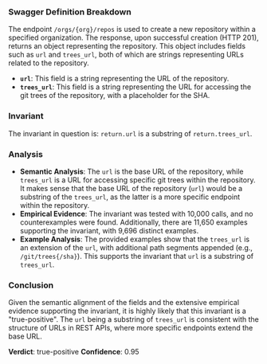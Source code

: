 ### Swagger Definition Breakdown
The endpoint `/orgs/{org}/repos` is used to create a new repository within a specified organization. The response, upon successful creation (HTTP 201), returns an object representing the repository. This object includes fields such as `url` and `trees_url`, both of which are strings representing URLs related to the repository.

- **`url`**: This field is a string representing the URL of the repository.
- **`trees_url`**: This field is a string representing the URL for accessing the git trees of the repository, with a placeholder for the SHA.

### Invariant
The invariant in question is: `return.url` is a substring of `return.trees_url`.

### Analysis
- **Semantic Analysis**: The `url` is the base URL of the repository, while `trees_url` is a URL for accessing specific git trees within the repository. It makes sense that the base URL of the repository (`url`) would be a substring of the `trees_url`, as the latter is a more specific endpoint within the repository.
- **Empirical Evidence**: The invariant was tested with 10,000 calls, and no counterexamples were found. Additionally, there are 11,650 examples supporting the invariant, with 9,696 distinct examples.
- **Example Analysis**: The provided examples show that the `trees_url` is an extension of the `url`, with additional path segments appended (e.g., `/git/trees{/sha}`). This supports the invariant that `url` is a substring of `trees_url`.

### Conclusion
Given the semantic alignment of the fields and the extensive empirical evidence supporting the invariant, it is highly likely that this invariant is a "true-positive". The `url` being a substring of `trees_url` is consistent with the structure of URLs in REST APIs, where more specific endpoints extend the base URL.

**Verdict**: true-positive
**Confidence**: 0.95
